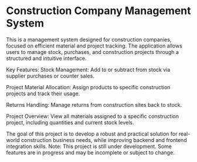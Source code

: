 # Construction Company Management System
This is a management system designed for construction companies, focused on efficient material and project tracking. The application allows users to manage stock, purchases, and construction projects through a structured and intuitive interface.

Key Features:
  Stock Management: Add to or subtract from stock via supplier purchases or counter sales.

  Project Material Allocation: Assign products to specific construction projects and track their usage.

  Returns Handling: Manage returns from construction sites back to stock.

  Project Overview: View all materials assigned to a specific construction project, including quantities and current stock levels.

The goal of this project is to develop a robust and practical solution for real-world construction business needs, while improving backend and frontend integration skills.
Note: This project is still under development. Some features are in progress and may be incomplete or subject to change.
